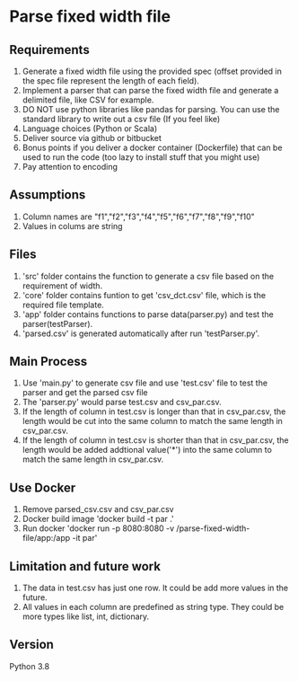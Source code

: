# Parse fixed width file

## Requirements

1. Generate a fixed width file using the provided spec (offset provided in the spec file represent the length of each field).
2. Implement a parser that can parse the fixed width file and generate a delimited file, like CSV for example.
3. DO NOT use python libraries like pandas for parsing. You can use the standard library to write out a csv file (If you feel like)
4. Language choices (Python or Scala)
5. Deliver source via github or bitbucket
6. Bonus points if you deliver a docker container (Dockerfile) that can be used to run the code (too lazy to install stuff that you might use)
7. Pay attention to encoding

## Assumptions

1. Column names are "f1","f2","f3","f4","f5","f6","f7","f8","f9","f10"
2. Values in colums are string

## Files

1. 'src' folder contains the function to generate a csv file based on the requirement of width.
2. 'core' folder contains funtion to get 'csv_dct.csv' file, which is the required file template.
3. 'app' folder contains functions to parse data(parser.py) and test the parser(testParser).
4. 'parsed.csv' is generated automatically after run 'testParser.py'.

## Main Process

1. Use 'main.py' to generate csv file and use 'test.csv' file to test the parser and get the parsed csv file
2. The 'parser.py' would parse test.csv and csv_par.csv. 
3. If the length of column in test.csv is longer than that in csv_par.csv, the length would be cut into the same column to match the same length in csv_par.csv. 
4. If the length of column in test.csv is shorter than that in csv_par.csv, the length would be added addtional value('*') into the same column to match the same length in csv_par.csv.

## Use Docker
1. Remove parsed_csv.csv and csv_par.csv
2. Docker build image
  'docker build -t par .'
3. Run docker 
  'docker run -p 8080:8080 -v <local path>/parse-fixed-width-file/app:/app -it par'



## Limitation and future work

1. The data in test.csv has just one row. It could be add more values in the future.
2. All values in each column are predefined as string type. They could be more types like list, int, dictionary.

## Version

Python 3.8

